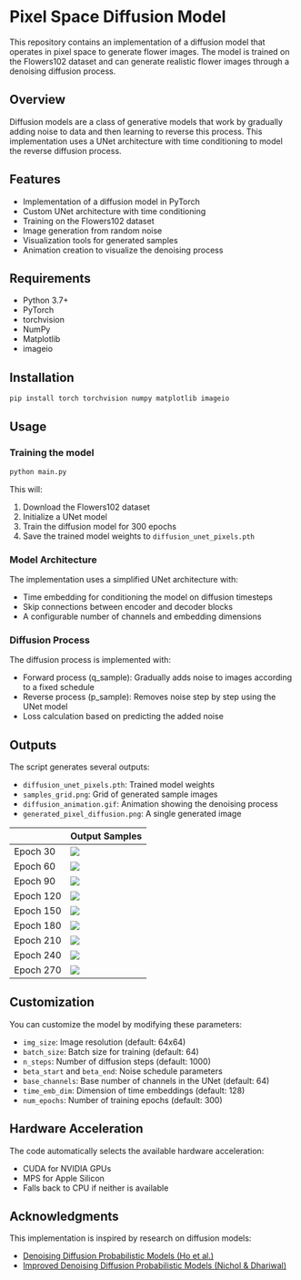 # Pixel Space Diffusion Model

This repository contains an implementation of a diffusion model that operates in pixel space to generate flower images. The model is trained on the Flowers102 dataset and can generate realistic flower images through a denoising diffusion process.

## Overview

Diffusion models are a class of generative models that work by gradually adding noise to data and then learning to reverse this process. This implementation uses a UNet architecture with time conditioning to model the reverse diffusion process.

## Features

- Implementation of a diffusion model in PyTorch
- Custom UNet architecture with time conditioning
- Training on the Flowers102 dataset
- Image generation from random noise
- Visualization tools for generated samples
- Animation creation to visualize the denoising process

## Requirements

- Python 3.7+
- PyTorch
- torchvision
- NumPy
- Matplotlib
- imageio

## Installation

```bash
pip install torch torchvision numpy matplotlib imageio
```

## Usage

### Training the model

```bash
python main.py
```

This will:
1. Download the Flowers102 dataset
2. Initialize a UNet model
3. Train the diffusion model for 300 epochs
4. Save the trained model weights to `diffusion_unet_pixels.pth`

### Model Architecture

The implementation uses a simplified UNet architecture with:
- Time embedding for conditioning the model on diffusion timesteps
- Skip connections between encoder and decoder blocks
- A configurable number of channels and embedding dimensions

### Diffusion Process

The diffusion process is implemented with:
- Forward process (q_sample): Gradually adds noise to images according to a fixed schedule
- Reverse process (p_sample): Removes noise step by step using the UNet model
- Loss calculation based on predicting the added noise

## Outputs

The script generates several outputs:
- `diffusion_unet_pixels.pth`: Trained model weights
- `samples_grid.png`: Grid of generated sample images
- `diffusion_animation.gif`: Animation showing the denoising process
- `generated_pixel_diffusion.png`: A single generated image

| | Output Samples |
|-----------------|---------------|
| Epoch 30 | ![](https://github.com/ynyeh0221/Oxford-102-Flower-GAN-VAE-latent-diffusion/blob/main/v4/output/diffusion_sample_result/samples_grid_epoch_30.png) |
| Epoch 60 | ![](https://github.com/ynyeh0221/Oxford-102-Flower-GAN-VAE-latent-diffusion/blob/main/v4/output/diffusion_sample_result/samples_grid_epoch_60.png) |
| Epoch 90 | ![](https://github.com/ynyeh0221/Oxford-102-Flower-GAN-VAE-latent-diffusion/blob/main/v4/output/diffusion_sample_result/samples_grid_epoch_90.png) |
| Epoch 120 | ![](https://github.com/ynyeh0221/Oxford-102-Flower-GAN-VAE-latent-diffusion/blob/main/v4/output/diffusion_sample_result/samples_grid_epoch_120.png) |
| Epoch 150 | ![](https://github.com/ynyeh0221/Oxford-102-Flower-GAN-VAE-latent-diffusion/blob/main/v4/output/diffusion_sample_result/samples_grid_epoch_150.png) |
| Epoch 180 | ![](https://github.com/ynyeh0221/Oxford-102-Flower-GAN-VAE-latent-diffusion/blob/main/v4/output/diffusion_sample_result/samples_grid_epoch_180.png) |
| Epoch 210 | ![](https://github.com/ynyeh0221/Oxford-102-Flower-GAN-VAE-latent-diffusion/blob/main/v4/output/diffusion_sample_result/samples_grid_epoch_210.png) |
| Epoch 240 | ![](https://github.com/ynyeh0221/Oxford-102-Flower-GAN-VAE-latent-diffusion/blob/main/v4/output/diffusion_sample_result/samples_grid_epoch_250.png) |
| Epoch 270 | ![](https://github.com/ynyeh0221/Oxford-102-Flower-GAN-VAE-latent-diffusion/blob/main/v4/output/diffusion_sample_result/samples_grid_epoch_270.png) |

## Customization

You can customize the model by modifying these parameters:
- `img_size`: Image resolution (default: 64x64)
- `batch_size`: Batch size for training (default: 64)
- `n_steps`: Number of diffusion steps (default: 1000)
- `beta_start` and `beta_end`: Noise schedule parameters
- `base_channels`: Base number of channels in the UNet (default: 64)
- `time_emb_dim`: Dimension of time embeddings (default: 128)
- `num_epochs`: Number of training epochs (default: 300)

## Hardware Acceleration

The code automatically selects the available hardware acceleration:
- CUDA for NVIDIA GPUs
- MPS for Apple Silicon
- Falls back to CPU if neither is available

## Acknowledgments

This implementation is inspired by research on diffusion models:
- [Denoising Diffusion Probabilistic Models (Ho et al.)](https://arxiv.org/abs/2006.11239)
- [Improved Denoising Diffusion Probabilistic Models (Nichol & Dhariwal)](https://arxiv.org/abs/2102.09672)
